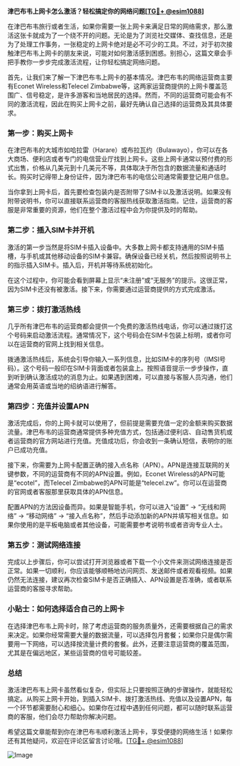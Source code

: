 **津巴布韦上网卡怎么激活？轻松搞定你的网络问题[[TG💪+ @esim1088](https://t.me/s/esim1088)]**

在津巴布韦旅行或者生活，如果你需要一张上网卡来满足日常的网络需求，那么激活这张卡就成为了一个绕不开的问题。无论是为了浏览社交媒体、查找信息，还是为了处理工作事务，一张稳定的上网卡绝对是必不可少的工具。不过，对于初次接触津巴布韦上网卡的朋友来说，可能对如何激活感到困惑。别担心，这篇文章会手把手教你一步步完成激活流程，让你轻松搞定网络问题。

首先，让我们来了解一下津巴布韦上网卡的基本情况。津巴布韦的网络运营商主要有Econet Wireless和Telecel Zimbabwe等，这两家运营商提供的上网卡覆盖范围广、信号稳定，是许多游客和当地居民的选择。然而，不同的运营商可能会有不同的激活流程，因此在购买上网卡之前，最好先确认自己选择的运营商及其具体要求。

### **第一步：购买上网卡**
在津巴布韦的大城市如哈拉雷（Harare）或布拉瓦约（Bulawayo），你可以在各大商场、便利店或者专门的电信营业厅找到上网卡。这些上网卡通常以预付费的形式出售，价格从几美元到十几美元不等，具体取决于所包含的数据流量和通话时长。购买时记得带上身份证件，因为津巴布韦的电信公司通常需要登记用户信息。

当你拿到上网卡后，首先要检查包装内是否附带了SIM卡以及激活说明。如果没有附带说明书，你可以直接联系运营商的客服热线获取激活指南。记住，运营商的客服是非常重要的资源，他们在整个激活过程中会为你提供及时的帮助。

### **第二步：插入SIM卡并开机**
激活的第一步当然是将SIM卡插入设备中。大多数上网卡都支持通用的SIM卡插槽，与手机或其他移动设备的SIM卡兼容。确保设备已经关机，然后按照说明书上的指示插入SIM卡。插入后，开机并等待系统初始化。

在这个过程中，你可能会看到屏幕上显示“未注册”或“无服务”的提示。这很正常，因为SIM卡还没有被激活。接下来，你需要通过运营商提供的方式完成激活。

### **第三步：拨打激活热线**
几乎所有津巴布韦的运营商都会提供一个免费的激活热线电话，你可以通过拨打这个号码来启动激活流程。通常情况下，这个号码会在SIM卡包装上标明，或者你可以在运营商的官网上找到相关信息。

拨通激活热线后，系统会引导你输入一系列信息，比如SIM卡的序列号（IMSI号码）。这个号码一般印在SIM卡背面或者包装盒上。按照语音提示一步步操作，直到听到确认激活成功的消息为止。如果遇到困难，可以直接与客服人员沟通，他们通常会用英语或当地的绍纳语进行解答。

### **第四步：充值并设置APN**
激活完成后，你的上网卡就可以使用了，但前提是需要充值一定的金额来购买数据流量。津巴布韦的运营商通常提供多种充值方式，包括通过便利店、自动售货机或者运营商的官方网站进行充值。充值成功后，你会收到一条确认短信，表明你的账户已成功充值。

接下来，你需要为上网卡配置正确的接入点名称（APN）。APN是连接互联网的关键参数，不同的运营商有不同的APN设置。例如，Econet Wireless的APN可能是“ecotel”，而Telecel Zimbabwe的APN可能是“telecel.zw”。你可以在运营商的官网或者客服那里获取具体的APN信息。

配置APN的方法因设备而异。如果是智能手机，你可以进入“设置” -> “无线和网络” -> “移动网络” -> “接入点名称”，然后手动添加新的APN并填写相关信息。如果你使用的是平板电脑或者其他设备，可能需要参考说明书或者咨询专业人士。

### **第五步：测试网络连接**
完成以上步骤后，你可以尝试打开浏览器或者下载一个小文件来测试网络连接是否正常。如果一切顺利，你应该能够顺畅地访问网页、发送邮件或者观看视频。如果仍然无法连接，建议再次检查SIM卡是否正确插入、APN设置是否准确，或者联系运营商的客服寻求帮助。

### **小贴士：如何选择适合自己的上网卡**
在选择津巴布韦上网卡时，除了考虑运营商的服务质量外，还需要根据自己的需求来决定。如果你经常需要大量的数据流量，可以选择包月套餐；如果你只是偶尔需要用一下网络，可以选择按流量计费的套餐。此外，还要注意运营商的覆盖范围，尤其是在偏远地区，某些运营商的信号可能较差。

### **总结**
激活津巴布韦上网卡虽然看似复杂，但实际上只要按照正确的步骤操作，就能轻松搞定。从购买上网卡开始，到插入SIM卡、拨打激活热线、充值以及设置APN，每一个环节都需要耐心和细心。如果你在过程中遇到任何问题，都可以随时联系运营商的客服，他们会尽力帮助你解决问题。

希望这篇文章能帮到你在津巴布韦顺利激活上网卡，享受便捷的网络生活！如果你还有其他疑问，欢迎在评论区留言讨论哦。[[TG💪+ @esim1088](https://t.me/s/esim1088)] 

![Image](https://i.postimg.cc/4NQfJmqS/Snipaste-2025-05-13-00-14-12.png)